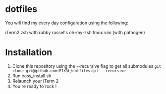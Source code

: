 # dotfiles
You will find my every day configuration using the following:

iTerm2
zsh with rubby russel's oh-my-zsh
tmux
vim (with pathogen)


# Installation

1. Clone this repository using the --recursive flag to get all submodules `git clone git@github.com:P1X3L/dotfiles.git --recursive`
2. Run easy_install.sh
3. Relaunch your iTerm 2
4. You're ready to rock !
